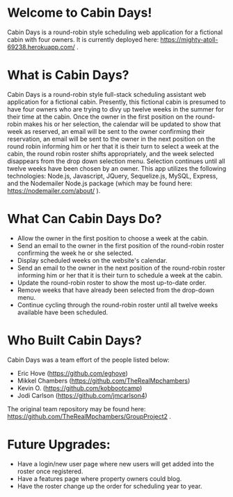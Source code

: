 # Welcome to Cabin Days!

Cabin Days is a round-robin style scheduling web application for a fictional cabin with four owners. It is currently deployed here: https://mighty-atoll-69238.herokuapp.com/ .

# What is Cabin Days?

Cabin Days is a round-robin style full-stack scheduling assistant web application for a fictional cabin. Presently, this fictional cabin is presumed to have four owners who are trying to divy up twelve weeks in the summer for their time at the cabin. Once the owner in the first position on the round-robin makes his or her selection, the calendar will be updated to show that week as reserved, an email will be sent to the owner confirming their reservation, an email will be sent to the owner in the next position on the round robin informing him or her that it is their turn to select a week at the cabin, the round robin roster shifts appropriately, and the week selected disappears from the drop down selection menu. Selection continues until all twelve weeks have been chosen by an owner. This app utilizes the following technologies: Node.js, Javascript, JQuery, Sequelize.js, MySQL, Express, and the Nodemailer Node.js package (which may be found here: https://nodemailer.com/about/ ). 

# What Can Cabin Days Do?
  - Allow the owner in the first position to choose a week at the cabin.
  - Send an email to the owner in the first position of the round-robin roster confirming the week he or she selected.
  - Display scheduled weeks on the website's calendar.
  - Send an email to the owner in the next position of the round-robin roster informing him or her that it is their turn to schedule a week at the cabin.
  - Update the round-robin roster to show the most up-to-date order.
  - Remove weeks that have already been selected from the drop-down menu.
  - Continue cycling through the round-robin roster until all twelve weeks available have been scheduled.
 
 # Who Built Cabin Days?
 
Cabin Days was a team effort of the people listed below:
- Eric Hove (https://github.com/eghove)
- Mikkel Chambers (https://github.com/TheRealMpchambers)
- Kevin O. (https://github.com/kobbootcamp)
- Jodi Carlson (https://github.com/jmcarlson4)

The original team repository may be found here: https://github.com/TheRealMpchambers/GroupProject2 .

# Future Upgrades:
- Have a login/new user page where new users will get added into the roster once registered.
- Have a features page where property owners could blog.
- Have the roster change up the order for scheduling year to year.
